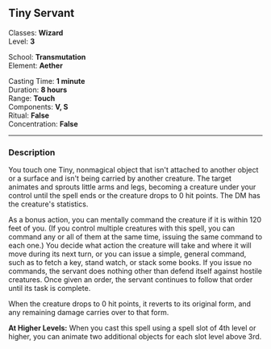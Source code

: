 ## Tiny Servant

Classes: **Wizard**  
Level: **3**  

School: **Transmutation**  
Element: **Aether**  

Casting Time: **1 minute**  
Duration: **8 hours**  
Range: **Touch**  
Components: **V, S**  
Ritual: **False**  
Concentration: **False**  

------

### Description

You touch one Tiny, nonmagical object that isn't attached to another object or a surface and isn't being carried by another creature. The target animates and sprouts little arms and legs, becoming a creature under your control until the spell ends or the creature drops to 0 hit points. The DM has the creature's statistics.

As a bonus action, you can mentally command the creature if it is within 120 feet of you. (If you control multiple creatures with this spell, you can command any or all of them at the same time, issuing the same command to each one.) You decide what action the creature will take and where it will move during its next turn, or you can issue a simple, general command, such as to fetch a key, stand watch, or stack some books. If you issue no commands, the servant does nothing other than defend itself against hostile creatures. Once given an order, the servant continues to follow that order until its task is complete.

When the creature drops to 0 hit points, it reverts to its original form, and any remaining damage carries over to that form.

**At Higher Levels:** When you cast this spell using a spell slot of 4th level or higher, you can animate two additional objects for each slot level above 3rd.
